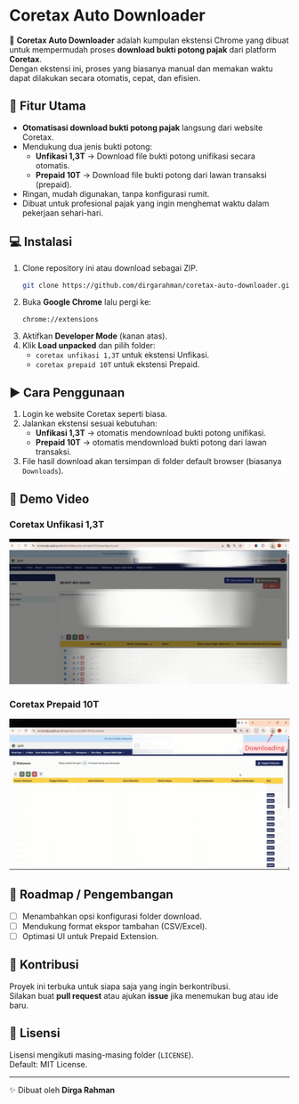 # Coretax Auto Downloader

🚀 **Coretax Auto Downloader** adalah kumpulan ekstensi Chrome yang dibuat untuk mempermudah proses **download bukti potong pajak** dari platform **Coretax**.  
Dengan ekstensi ini, proses yang biasanya manual dan memakan waktu dapat dilakukan secara otomatis, cepat, dan efisien.  

## 📌 Fitur Utama
- **Otomatisasi download bukti potong pajak** langsung dari website Coretax.
- Mendukung dua jenis bukti potong:
  - **Unfikasi 1,3T** → Download file bukti potong unifikasi secara otomatis.  
  - **Prepaid 10T** → Download file bukti potong dari lawan transaksi (prepaid).  
- Ringan, mudah digunakan, tanpa konfigurasi rumit.
- Dibuat untuk profesional pajak yang ingin menghemat waktu dalam pekerjaan sehari-hari.

## 💻 Instalasi
1. Clone repository ini atau download sebagai ZIP.
   ```bash
   git clone https://github.com/dirgarahman/coretax-auto-downloader.git
   ```
2. Buka **Google Chrome** lalu pergi ke:
   ```
   chrome://extensions
   ```
3. Aktifkan **Developer Mode** (kanan atas).
4. Klik **Load unpacked** dan pilih folder:
   - `coretax unfikasi 1,3T` untuk ekstensi Unfikasi.  
   - `coretax prepaid 10T` untuk ekstensi Prepaid.  

## ▶️ Cara Penggunaan
1. Login ke website Coretax seperti biasa.  
2. Jalankan ekstensi sesuai kebutuhan:
   - **Unfikasi 1,3T** → otomatis mendownload bukti potong unifikasi.  
   - **Prepaid 10T** → otomatis mendownload bukti potong dari lawan transaksi.  
3. File hasil download akan tersimpan di folder default browser (biasanya `Downloads`).  

## 🎥 Demo Video

### Coretax Unfikasi 1,3T
[![Demo Unfikasi](assets/demo-unfikasi.png)](assets/demo1,3T.mp4)

### Coretax Prepaid 10T
[![Demo Prepaid](assets/demo-prepaid.png)](assets/demo10T.mp4)

## 📌 Roadmap / Pengembangan
- [ ] Menambahkan opsi konfigurasi folder download.  
- [ ] Mendukung format ekspor tambahan (CSV/Excel).  
- [ ] Optimasi UI untuk Prepaid Extension.  

## 🤝 Kontribusi
Proyek ini terbuka untuk siapa saja yang ingin berkontribusi.  
Silakan buat **pull request** atau ajukan **issue** jika menemukan bug atau ide baru.  

## 📄 Lisensi
Lisensi mengikuti masing-masing folder (`LICENSE`).  
Default: MIT License.  

---

✨ Dibuat oleh **Dirga Rahman**
